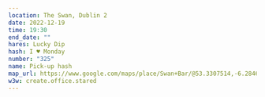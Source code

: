 ```yaml
---
location: The Swan, Dublin 2
date: 2022-12-19
time: 19:30
end_date: ""
hares: Lucky Dip
hash: I ♥ Monday
number: "325"
name: Pick-up hash
map_url: https://www.google.com/maps/place/Swan+Bar/@53.3307514,-6.284656,14z/data=!4m10!1m2!2m1!1sThe+Swan,+Dublin+2!3m6!1s0x48670e9e0bccf4d1:0xb3ea68da2c4ccd7f!8m2!3d53.3396583!4d-6.2656855!15sChJUaGUgU3dhbiwgRHVibGluIDJaEyIRdGhlIHN3YW4gZHVibGluIDKSAQlpcmlzaF9wdWKaASNDaFpEU1VoTk1HOW5TMFZKUTBGblNVUnRaMWxYZFdSM0VBReABAA!16s%2Fg%2F11bbrmhl47
w3w: create.office.stared
---
```

